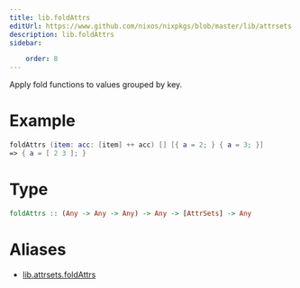 ```yaml
---
title: lib.foldAttrs
editUrl: https://www.github.com/nixos/nixpkgs/blob/master/lib/attrsets.nix#L508C5
description: lib.foldAttrs
sidebar:

    order: 8
---
```


Apply fold functions to values grouped by key.

# Example

```nix
foldAttrs (item: acc: [item] ++ acc) [] [{ a = 2; } { a = 3; }]
=> { a = [ 2 3 ]; }
```

# Type

```haskell
foldAttrs :: (Any -> Any -> Any) -> Any -> [AttrSets] -> Any
```


# Aliases

- [lib.attrsets.foldAttrs](/nix-doc-comments/reference/lib/attrsets/lib-attrsets-foldAttrs)



